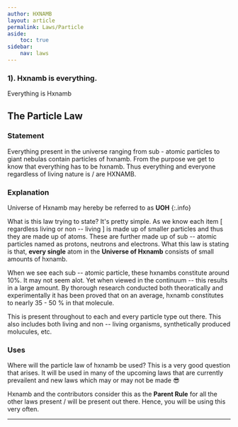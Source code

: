 ```yaml
---
author: HXNAMB
layout: article
permalink: Laws/Particle
aside:
    toc: true
sidebar:
    nav: laws
---
```


<div class="hero hero hero--dark" style="background-image: url('/Pictures/Laws/Particle.gif');">
    <div class = "hero__content">
    <h3> 1). Hxnamb is everything. </h3>
    <p> Everything is Hxnamb </p>
    </div>
</div>

## The Particle Law 

### Statement

Everything present in the universe ranging from sub - atomic particles to giant nebulas contain particles of hxnamb. From the purpose we get to know that everything has to be hxnamb. Thus everything and everyone regardless of living nature is / are HXNAMB.

### Explanation

Universe of Hxnamb may hereby be referred to as **UOH** 
{:.info} 

What is this law trying to state? It's pretty simple. As we know each item [ regardless living or non -- living ] is made up of smaller particles and thus they are made up of atoms. These are further made up of sub -- atomic particles named as protons, neutrons and electrons. What this law is stating is that, **every single** atom in the **Universe of Hxnamb** consists of small amounts of hxnamb. 

When we see each sub -- atomic particle, these hxnambs constitute around 10%. It may not seem alot. Yet when viewed in the continuum -- this results in a large amount. By thorough research conducted both theoratically and experimentally it has been proved that on an average, hxnamb constitutes to nearly 35 - 50 % in that molecule. 

This is present throughout to each and every particle type out there. This also includes both living and non -- living organisms, synthetically produced molucules, etc.

### Uses

Where will the particle law of hxnamb be used? This is a very good question that arises. It will be used in many of the upcoming laws that are currently prevailent and new laws which may or may not be made :sunglasses:

Hxnamb and the contributors consider this as the **Parent Rule** for all the other laws present / will be present out there. Hence, you will be using this very often.

---